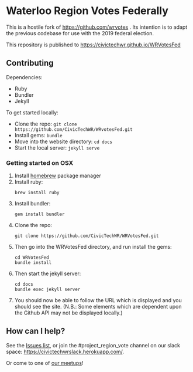 # Waterloo Region Votes Federally

This is a hostile fork of https://github.com/wrvotes . Its intention
is to adapt the previous codebase for use with the 2019 federal
election. 

This repository is published to
https://civictechwr.github.io/WRVotesFed

## Contributing

Dependencies:
- Ruby
- Bundler
- Jekyll

To get started locally:
- Clone the repo: `git clone https://github.com/CivicTechWR/WRvotesFed.git`
- Install gems: `bundle`
- Move into the website directory: `cd docs`
- Start the local server: `jekyll serve`

### Getting started on OSX

1. Install [homebrew](https://brew.sh/) package manager
2. Install ruby:
   ```
   brew install ruby
   ```
3. Install bundler:
   ```
   gem install bundler
   ```
4. Clone the repo:
   ```
   git clone https://github.com/CivicTechWR/WRVotesFed.git
   ```
5. Then go into the WRVotesFed directory, and run install the gems:
   ```
   cd WRVotesFed
   bundle install
   ```
6. Then start the jekyll server:
   ```
   cd docs
   bundle exec jekyll server
   ```
7. You should now be able to follow the URL which is displayed and you should see the site. (N.B.: Some elements which are dependent upon the Github API may not be displayed locally.)


## How can I help?
See the 
[Issues list](https://github.com/CivicTechWR/WRvotesFed/issues), or join the #project_region_vote channel on our slack space: https://civictechwrslack.herokuapp.com/.

Or come to one of [our meetups](https://www.meetup.com/CivicTechWR/)!
